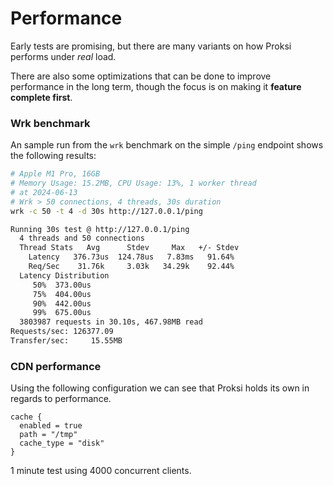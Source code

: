# Performance

Early tests are promising, but there are many variants on how Proksi performs under _real_ load.&#x20;

There are also some optimizations that can be done to improve performance in the long term, though the focus is on making it **feature complete first**.



### Wrk benchmark

An sample run from the `wrk` benchmark on the simple `/ping` endpoint shows the following results:

```bash
# Apple M1 Pro, 16GB
# Memory Usage: 15.2MB, CPU Usage: 13%, 1 worker thread
# at 2024-06-13
# Wrk > 50 connections, 4 threads, 30s duration
wrk -c 50 -t 4 -d 30s http://127.0.0.1/ping

Running 30s test @ http://127.0.0.1/ping
  4 threads and 50 connections
  Thread Stats   Avg      Stdev     Max   +/- Stdev
    Latency   376.73us  124.78us   7.83ms   91.64%
    Req/Sec    31.76k     3.03k   34.29k    92.44%
  Latency Distribution
     50%  373.00us
     75%  404.00us
     90%  442.00us
     99%  675.00us
  3803987 requests in 30.10s, 467.98MB read
Requests/sec: 126377.09
Transfer/sec:     15.55MB
```



### CDN performance

Using the following configuration we can see that Proksi holds its own in regards to performance.

```hcl
cache {
  enabled = true
  path = "/tmp"
  cache_type = "disk"
}
```

1 minute test using 4000 concurrent clients.

<figure><img src="/assets/one_minute_test.png" alt=""><figcaption></figcaption></figure>
